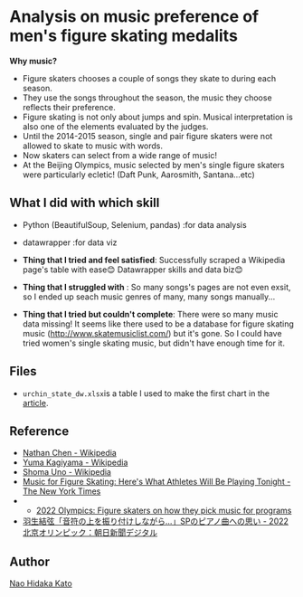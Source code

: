 # Analysis on music preference of men's figure skating medalits


**Why music?**  
- Figure skaters chooses a couple of songs they skate to during each season. 
- They use the songs throughout the season, the music they choose reflects their preference. 
- Figure skating is not only about jumps and spin. Musical interpretation is also one of the elements evaluated by the judges. 
- Until the 2014-2015 season, single and pair figure skaters were not allowed to skate to music with words.
- Now skaters can select from a wide range of music!
- At the Beijing Olympics, music selected by men's single figure skaters were particularly ecletic! (Daft Punk, Aarosmith, Santana...etc) 

## What I did with which skill
- Python (BeautifulSoup, Selenium, pandas) :for data analysis
- datawrapper :for data viz

- **Thing that I tried and feel satisfied**: Successfully scraped a Wikipedia page's table with ease😊 Datawrapper skills and data biz😊
- **Thing that I struggled with** : So many songs's pages are not even exsit, so I ended up seach music genres of many, many songs manually...
- **Thing that I tried but couldn't complete**: There were so many music data missing! It seems like there used to be a database for figure skating music (http://www.skatemusiclist.com/) but it's gone. So I could have tried women's single skating music, but didn't have enough time for it. 


## Files
- ```urchin_state_dw.xlsx```is a table I used to make the first chart in the [article](https://naokatoh.github.io/sea_urchin/).


## Reference
- [Nathan Chen \- Wikipedia](https://en.wikipedia.org/wiki/Nathan_Chen)
- [Yuma Kagiyama \- Wikipedia](https://en.wikipedia.org/wiki/Yuma_Kagiyama) 
- [Shoma Uno \- Wikipedia](https://en.wikipedia.org/wiki/Shoma_Uno)
- [Music for Figure Skating: Here's What Athletes Will Be Playing Tonight \- The New York Times](https://www.nytimes.com/2022/02/09/sports/olympics/playlist-mens-free-skate.html)
- - [2022 Olympics: Figure skaters on how they pick music for programs](https://www.usatoday.com/story/sports/olympics/beijing/2022/02/15/olympic-figure-skaters-how-pick-music-programs/6699746001/)
- [羽生結弦「音符の上を振り付けしながら…」SPのピアノ曲への思い \- 2022北京オリンピック：朝日新聞デジタル](https://digital.asahi.com/articles/ASPDS65X8PDSPTQP003.html?iref=pc_ss_date_article)


## Author

[Nao Hidaka Kato](https://github.com/naokatoh)
